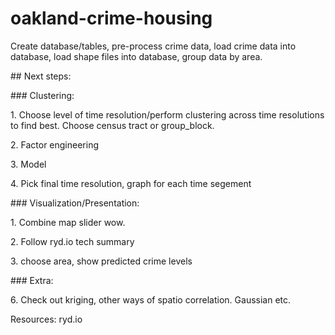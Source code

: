 # oakland-crime-housing
<p>
Create database/tables, pre-process crime data, load crime data into database, load shape files into database, group data by area.
<p>
## Next steps:
<p>
### Clustering:
<p>
1. Choose level of time resolution/perform clustering across time resolutions to find best. Choose census tract or group_block.
<p>
2. Factor engineering
<p>
3. Model
<p>
4. Pick final time resolution, graph for each time segement
<p>
### Visualization/Presentation:
<p>
1. Combine map slider wow.
<p>
2. Follow ryd.io tech summary
<p>
3. choose area, show predicted crime levels
<p>
### Extra:
<p>
6. Check out kriging, other ways of spatio correlation. Gaussian etc.
<p>
<p>
Resources: ryd.io
